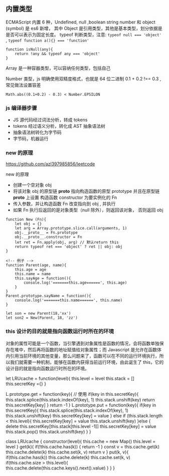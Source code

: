 ## 内置类型

ECMAScript 内置 6 种，Undefined, null ,boolean string number 和 object (symbol) 是 es6 新增，
其中 Object 是引用类型，其他是基本类型，划分依据是是否可以表示为固定长度。
typeof 判断类型，注意:
`typeof null === 'object'` , `typeof function a(){} === 'function'`

```
function isNull(any){
    return !any && typeof any === 'object'
}
```

Array 是一种容器类型，可以容纳任何类型，包括自己

Number 类型，js 明确使用双精度格式，也就是 64 位二进制
0.1 + 0.2 !== 0.3 ,常见做法设置容差

```
Math.abs((0.1+0.2) - 0.3) < Number.EPSILON
```

### js 编译器步骤

- JS 源代码经过词法分析，转成 tokens
- tokens 经过语义分析，转化成 AST 抽象语法树
- 抽象语法树转化为字节码
- 字节码，机器运行




### new 的原理

https://github.com/azl397985856/leetcode

new 的原理

- 创建一个空对象 obj
- 将该对象 obj 的原型链 **proto** 指向构造函数的原型 prototype 并且在原型链**proto** 上设置 构造函数 constructor 为要实例化的 Fn
- 传入参数，并让构造函数 Fn 改变指向到 obj , 并执行
- 如果 Fn 执行后返回的是对象类型（null 除外），则返回该对象， 否则返回 obj

```
function New (Fn){
    let obj = {}
    let arg = Array.prototype.slice.call(arguments, 1)
    obj.__proto__ = Fn.prototype
    obj.__proto__.constructor = Fn
    let ret = Fn.apply(obj, arg) // 默认return this
    return typeof ret === 'object' ? ret || obj: obj
}

<!-- 例子 -->
function Parent(age, name){
    this.age = age
    this.name = name
    this.sayAge = function(){
        console.log('=======this.age======', this.age)
    }
}
Parent.prototype.sayName = function(){
    console.log('=======this.name======', this.name)
}

let son = new Parent(18,'xx')
let son2 = New(Parent, 18, 'zz')
```
 
### this 设计的目的就是指向函数运行时所在的环境

对象的属性可能是一个函数，当引擎遇到对象属性是函数的情况，会将函数单独保存在堆中，然后再将函数的地址赋值给对象属性；而 Javascript 是允许在函数体内引用当前环境的其他变量，那么问题来了，函数可以在不同的运行环境执行，所以我们就需要一种机制，能够在函数内获得当前运行环境，由此诞生了 this，它的设计目的就是指向函数运行时所在的环境。

let LRUcache = function(level){
    this.level = level
    this.stack = []
    this.secretKey ={}
}

L.prototype.get = function(key){
    // 使用
    if(key in this.secretKey){
        this.stack.splice(this.stack.indexOf(key), 1)
        this.stack.unshift(key)
        return this.secretKey[key]
    }
    return -1
}
L.prototype.put = function(key){
    if(key in this.secretKey){
        this.stack.splice(this.stack.indexOf(key), 1)
        this.stack.unshift(key)
        this.secretKey[key] = value
    } else if (this.stack.length < this.level){
        this.secretKey[key] = value
        this.stack.unshift(key)
    }else {
        delete this.secretKey[this.stack[this.level -1]]
        this.secretKey[key] = value
        this.stack.pop()
        this.stack.unshift(key)
    }
}

class LRUcache {
    constructor(level){
        this.cache = new Map()
        this.level = level
    }
    get(k){
        if(!this.cache.has(k)) {
            return -1
        }
        const v = this.cache.get(k)
        this.cache.delete(k)
        this.cache.set(k, v)
        return v
    }
    put(k, v){
        if(this.cache.has(k)) this.cache.delete(k)
        this.cache.set(k, v)
        if(this.cache.size > this.level){
            <!-- 删除第一个 -->
            this.cache.delete(this.cache.keys().next().value)
        }
    }
}
